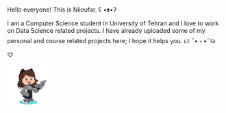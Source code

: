 Hello everyone! This is Niloufar.  ʕ •ᴥ•ʔ

I am a Computer Science student in University of Tehran and I love to work on Data Science related projects. I have already uploaded some of my personal and course related projects here; I hope it helps you.  ૮꒰ ˶• ༝ •˶꒱ა ♡



<img align="center" src="ezgif.com-gif-maker.gif" height="100" />




<!-- - 👀 I’m interested in ...
- 🌱 I’m currently learning ...
- 💞️ I’m looking to collaborate on ...
- 📫 How to reach me ... -->

<!---
nilix-ba/nilix-ba is a ✨ special ✨ repository because its `README.md` (this file) appears on your GitHub profile.
You can click the Preview link to take a look at your changes.
--->
